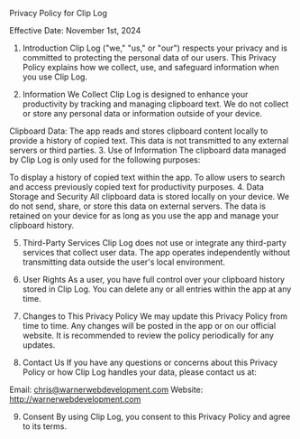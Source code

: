 Privacy Policy for Clip Log

Effective Date: November 1st, 2024

1. Introduction Clip Log ("we," "us," or "our") respects your privacy and is committed to protecting the personal data of our users. This Privacy Policy explains how we collect, use, and safeguard information when you use Clip Log.

2. Information We Collect Clip Log is designed to enhance your productivity by tracking and managing clipboard text. We do not collect or store any personal data or information outside of your device.

Clipboard Data: The app reads and stores clipboard content locally to provide a history of copied text. This data is not transmitted to any external servers or third parties.
3. Use of Information The clipboard data managed by Clip Log is only used for the following purposes:

To display a history of copied text within the app.
To allow users to search and access previously copied text for productivity purposes.
4. Data Storage and Security All clipboard data is stored locally on your device. We do not send, share, or store this data on external servers. The data is retained on your device for as long as you use the app and manage your clipboard history.

5. Third-Party Services Clip Log does not use or integrate any third-party services that collect user data. The app operates independently without transmitting data outside the user's local environment.

6. User Rights As a user, you have full control over your clipboard history stored in Clip Log. You can delete any or all entries within the app at any time.

7. Changes to This Privacy Policy We may update this Privacy Policy from time to time. Any changes will be posted in the app or on our official website. It is recommended to review the policy periodically for any updates.

8. Contact Us If you have any questions or concerns about this Privacy Policy or how Clip Log handles your data, please contact us at:

Email: chris@warnerwebdevelopment.com
Website: http://warnerwebdevelopment.com

9. Consent By using Clip Log, you consent to this Privacy Policy and agree to its terms.

